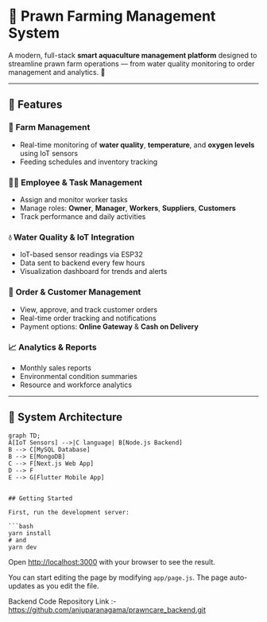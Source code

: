 # 🦐 Prawn Farming Management System

A modern, full-stack **smart aquaculture management platform** designed to streamline prawn farm operations — from water quality monitoring to order management and analytics. 🌊

---

## 🚀 Features

### 🌿 **Farm Management**
- Real-time monitoring of **water quality**, **temperature**, and **oxygen levels** using IoT sensors    
- Feeding schedules and inventory tracking

### 👨‍🌾 **Employee & Task Management**
- Assign and monitor worker tasks  
- Manage roles: **Owner**, **Manager**, **Workers**, **Suppliers**, **Customers**  
- Track performance and daily activities

### 💧 **Water Quality & IoT Integration**
- IoT-based sensor readings via ESP32  
- Data sent to backend every few hours  
- Visualization dashboard for trends and alerts  

### 🛒 **Order & Customer Management**
- View, approve, and track customer orders  
- Real-time order tracking and notifications  
- Payment options: **Online Gateway** & **Cash on Delivery**

### 📈 **Analytics & Reports**
- Monthly sales reports  
- Environmental condition summaries  
- Resource and workforce analytics  

---

## 🧱 System Architecture

```mermaid
graph TD;
A[IoT Sensors] -->|C language| B[Node.js Backend]
B --> C[MySQL Database]
B --> E[MongoDB]
C --> F[Next.js Web App]
D --> F
E --> G[Flutter Mobile App]


## Getting Started

First, run the development server:

```bash
yarn install
# and
yarn dev
```

Open [http://localhost:3000](http://localhost:3000) with your browser to see the result.

You can start editing the page by modifying `app/page.js`. The page auto-updates as you edit the file.

Backend Code Repository Link :- https://github.com/anjuparanagama/prawncare_backend.git
